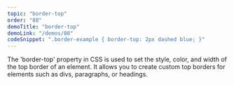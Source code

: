 ```yaml
---
topic: "border-top"
order: "88"
demoTitle: "border-top"
demoLink: "/demos/88"
codeSnippet: ".border-example { border-top: 2px dashed blue; }"
---
```


The 'border-top' property in CSS is used to set the style, color, and width of the top border of an element. It allows you to create custom top borders for elements such as divs, paragraphs, or headings.
<br />
